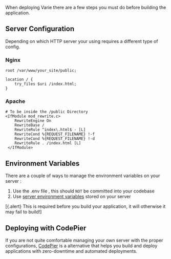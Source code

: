 When deploying Varie there are a few steps you must do before building the application.

## Server Configuration

Depending on which HTTP server your using requires a different type of config.

### Nginx

```shell
root /var/www/your_site/public;

location / {
	try_files $uri /index.html;
}
```

### Apache

```shell
# To be inside the /public Directory
<IfModule mod_rewrite.c>
    RewriteEngine On
    RewriteBase /
    RewriteRule ^index\.html$ - [L]
    RewriteCond %{REQUEST_FILENAME} !-f
    RewriteCond %{REQUEST_FILENAME} !-d
    RewriteRule . /index.html [L]
 </IfModule>
```

## Environment Variables

There are a couple of ways to manage the environment variables on your server :

1.  Use the .env file , this should `NOT` be committed into your codebase
2.  Use [server environment variables](https://help.ubuntu.com/community/EnvironmentVariables) stored on your server

[{.alert} This is required before you build your application, it will otherwise it may fail to build!]

## Deploying with CodePier

If you are not quite comfortable managing your own server with the proper
configurations, [CodePier](https://codepier.io) is a alternative that
helps you build and deploy applications with zero-downtime and
automated deployments.
